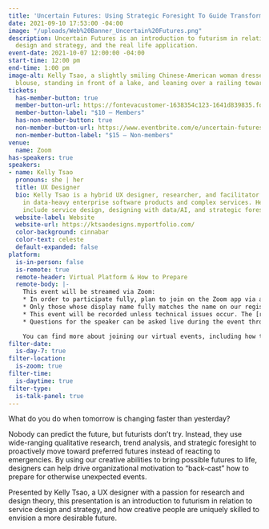 ```yaml
---
title: 'Uncertain Futures: Using Strategic Foresight To Guide Transformation'
date: 2021-09-10 17:53:00 -04:00
image: "/uploads/Web%20Banner_Uncertain%20Futures.png"
description: Uncertain Futures is an introduction to futurism in relation to service
  design and strategy, and the real life application.
event-date: 2021-10-07 12:00:00 -04:00
start-time: 12:00 pm
end-time: 1:00 pm
image-alt: Kelly Tsao, a slightly smiling Chinese-American woman dressed in a professional
  blouse, standing in front of a lake, and leaning over a railing towards the camera.
tickets:
  has-member-button: true
  member-button-url: https://fontevacustomer-1638354c123-1641d839835.force.com/services/oauth2/authorize?client_id=3MVG9nthuDc9owbcOq7_07W.HriOQQPWTbMkrpOla.ajDQlTHf4_uby_mhwylcX.mJBU2O2SppTiZMS0J_HJd&response_type=code&redirect_uri=https://ikit.aiga.org/ikit_national_util/ikit-national-util-sso-redirect/&state=https%3A%2F%2Fdc.aiga.org%2F%3Fpost_type%3Dikit_event%26p%3D447811%26redirect_source%3Deventbrite_register
  member-button-label: "$10 — Members"
  has-non-member-button: true
  non-member-button-url: https://www.eventbrite.com/e/uncertain-futures-using-strategic-foresight-to-guide-transformation-tickets-170374101524
  non-member-button-label: "$15 — Non-members"
venue:
  name: Zoom
has-speakers: true
speakers:
- name: Kelly Tsao
  pronouns: she | her
  title: UX Designer
  bio: Kelly Tsao is a hybrid UX designer, researcher, and facilitator with experience
    in data-heavy enterprise software products and complex services. Her interests
    include service design, designing with data/AI, and strategic foresight.
  website-label: Website
  website-url: https://ktsaodesigns.myportfolio.com/
  color-background: cinnabar
  color-text: celeste
  default-expanded: false
platform:
  is-in-person: false
  is-remote: true
  remote-header: Virtual Platform & How to Prepare
  remote-body: |-
    This event will be streamed via Zoom:
    * In order to participate fully, plan to join on the Zoom app via a computer, tablet, or mobile device with enough bandwidth to support viewing video.
    * Only those whose display name fully matches the name on our registration list will be admitted from the waiting room, in order to ensure only those who have registered for the event are able to attend — and to create space for intimate conversations.
    * This event will be recorded unless technical issues occur. The [recordings will be shared in the AIGA DC recordings archive](https://dc.aiga.org/introducing-the-aiga-dc-event-recordings-archive/) for AIGA members to rewatch or catch up on at a later date. *(You can [register for a membership](https://dc.aiga.org/membership/membership-rates/) on our website for just $50 for a year.)*
    * Questions for the speaker can be asked live during the event through the chat.

    You can find more about joining our virtual events, including how to connect, directions to troubleshoot, and information about our refund policy in our [FAQs](https://dcdesignweek.org/faqs/).
filter-date:
  is-day-7: true
filter-location:
  is-zoom: true
filter-time:
  is-daytime: true
filter-type:
  is-talk-panel: true
---
```


What do you do when tomorrow is changing faster than yesterday? 

Nobody can predict the future, but futurists don’t try. Instead, they use wide-ranging qualitative research, trend analysis, and strategic foresight to proactively move toward preferred futures instead of reacting to emergencies. By using our creative abilities to bring possible futures to life, designers can help drive organizational motivation to “back-cast” how to prepare for otherwise unexpected events. 

Presented by Kelly Tsao, a UX designer with a passion for research and design theory,  this presentation is an introduction to futurism in relation to service design and strategy, and how creative people are uniquely skilled to envision a more desirable future.